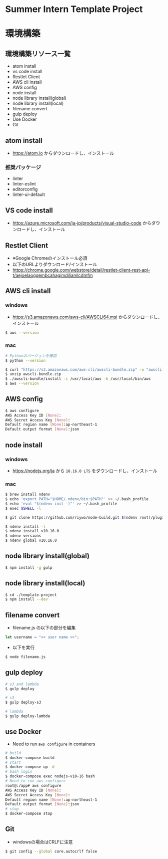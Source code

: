 # Summer Intern Template Project

# 環境構築

## 環境構築リソース一覧

- atom install
- vs code install
- Restlet Client
- AWS cli install
- AWS config
- node install
- node library install(global)
- node library install(local)
- filename convert
- gulp deploy
- Use Docker
- Git

## atom install

- https://atom.io からダウンロードし、インストール

### 推奨パッケージ

- linter
- linter-eslint
- editorconfig
- linter-ui-default

## VS code install

- https://azure.microsoft.com/ja-jp/products/visual-studio-code からダウンロードし、インストール

## Restlet Client

- ※Google Chromeのインストール必須
- 以下のURLよりダウンロード/インストール
- https://chrome.google.com/webstore/detail/restlet-client-rest-api-t/aejoelaoggembcahagimdiliamlcdmfm

## AWS cli install

### windows

- https://s3.amazonaws.com/aws-cli/AWSCLI64.msi からダウンロードし、インストール

```bash
$ aws --version
```

### mac

```bash
# Pythonのバージョンを確認
$ python --version

$ curl "https://s3.amazonaws.com/aws-cli/awscli-bundle.zip" -o "awscli-bundle.zip"
$ unzip awscli-bundle.zip
$ ./awscli-bundle/install -i /usr/local/aws -b /usr/local/bin/aws
$ aws --version
```

## AWS config

```bash
$ aws configure 
AWS Access Key ID [None]:  
AWS Secret Access Key [None]: 
Default region name [None]:ap-northeast-1
Default output format [None]:json
```

## node install

### windows

- https://nodejs.org/ja から `10.16.0 LTS` をダウンロードし、インストール

### mac

```bash
$ brew install ndenv
$ echo 'export PATH="$HOME/.ndenv/bin:$PATH"' >> ~/.bash_profile
$ echo 'eval "$(ndenv init -)"' >> ~/.bash_profile
$ exec $SHELL -l

$ git clone https://github.com/riywo/node-build.git $(ndenv root)/plugins/node-build

$ ndenv install -l
$ ndenv install v10.16.0
$ ndenv versions
$ ndenv global v10.16.0
```

## node library install(global)

```bash
$ npm install -g gulp
```

## node library install(local)

```bash
$ cd ./template-project
$ npm install --dev
```

## filename convert

- filename.js の以下の部分を編集

```js
let username = "<< user name >>";
```

- 以下を実行

```bash
$ node filename.js
```

## gulp deploy

```bash
# s3 and lambda
$ gulp deploy

# s3
$ gulp deploy-s3

# lambda
$ gulp deploy-lambda
```

## use Docker

- Need to run `aws configure` in containers

```bash
# build
$ docker-compose build
# start
$ docker-compose up -d
# bash login
$ docker-compose exec nodejs-v10-16 bash
# Need to run aws configure 
root@:/app# aws configure
AWS Access Key ID [None]:  
AWS Secret Access Key [None]: 
Default region name [None]:ap-northeast-1
Default output format [None]:json
# stop
$ docker-compose stop
```

## Git

- windowsの場合はCRLFに注意

```bash
$ git config --global core.autocrlf false
```